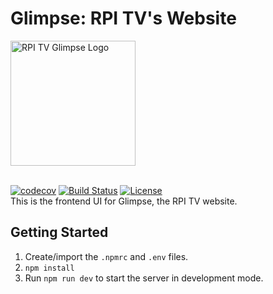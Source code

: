 # Glimpse: RPI TV's Website
<img src="https://imgur.com/dmZSyhe.png" width="200px" alt="RPI TV Glimpse Logo" />
<br>
<br>

[![codecov](https://codecov.io/gh/rpitv/glimpse-ui/branch/master/graph/badge.svg)](https://codecov.io/gh/rpitv/glimpse-ui)
[![Build Status](https://travis-ci.com/rpitv/glimpse-ui.svg?branch=master)](https://travis-ci.com/rpitv/glimpse-ui)
[![License](https://img.shields.io/badge/license-GNU%20GPL%20v3.0-blue)](./LICENSE)
<br>
This is the frontend UI for Glimpse, the RPI TV website.
## Getting Started
1. Create/import the `.npmrc` and `.env` files.
2. `npm install`
3. Run `npm run dev` to start the server in development mode.

